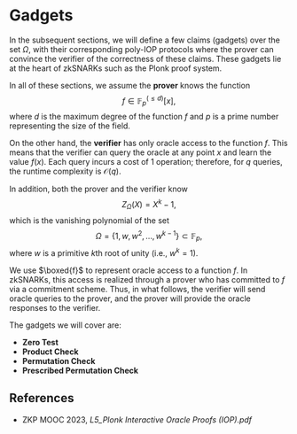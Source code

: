 # Gadgets
In the subsequent sections, we will define a few claims (gadgets) over the set $\Omega$, with their corresponding poly-IOP protocols where the prover can convince the verifier of the correctness of these claims. These gadgets lie at the heart of zkSNARKs such as the Plonk proof system.

In all of these sections, we assume the **prover** knows the function
$$
f \in \mathbb{F}_p^{(\leq d)}[x],
$$
where $d$ is the maximum degree of the function $f$ and $p$ is a prime number representing the size of the field.

On the other hand, the **verifier** has only oracle access to the function $f$. This means that the verifier can query the oracle at any point $x$ and learn the value $f(x)$. Each query incurs a cost of 1 operation; therefore, for $q$ queries, the runtime complexity is $\mathcal{O}(q).$

In addition, both the prover and the verifier know
$$
Z_{\Omega}(X) = X^k - 1,
$$
which is the vanishing polynomial of the set
$$
\Omega = \{1, w, w^2, \ldots, w^{k-1}\} \subset \mathbb{F}_p,
$$
where $w$ is a primitive $k$th root of unity (i.e., $w^k = 1$).

We use $\boxed{f}$ to represent oracle access to a function $f$. In zkSNARKs, this access is realized through a prover who has committed to $f$ via a commitment scheme. Thus, in what follows, the verifier will send oracle queries to the prover, and the prover will provide the oracle responses to the verifier.

The gadgets we will cover are:
- **Zero Test**
- **Product Check**
- **Permutation Check**
- **Prescribed Permutation Check**

## References
- ZKP MOOC 2023, *L5_Plonk Interactive Oracle Proofs (IOP).pdf*
